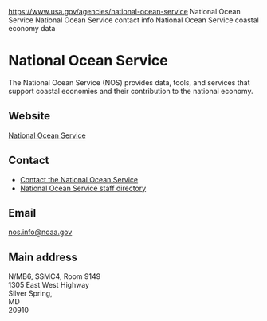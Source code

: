 

https://www.usa.gov/agencies/national-ocean-service
National Ocean Service
National Ocean Service contact info
National Ocean Service coastal economy data

# National Ocean Service

The National Ocean Service (NOS) provides data, tools, and services that support coastal economies and their contribution to the national economy.

## Website

[National Ocean Service](https://oceanservice.noaa.gov/)

## Contact

* [Contact the National Ocean Service](https://oceanservice.noaa.gov/contact.html)  
* [National Ocean Service staff directory](https://nsd.rdc.noaa.gov/)

## Email

[nos.info@noaa.gov](mailto:nos.info@noaa.gov)

## Main address

N/MB6, SSMC4, Room 9149  
1305 East West Highway  
Silver Spring,  
MD  
20910
